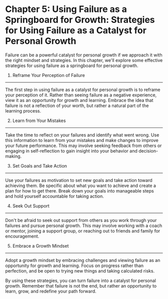 Chapter 5: Using Failure as a Springboard for Growth: Strategies for Using Failure as a Catalyst for Personal Growth
====================================================================================================================

Failure can be a powerful catalyst for personal growth if we approach it with the right mindset and strategies. In this chapter, we'll explore some effective strategies for using failure as a springboard for personal growth.

1. Reframe Your Perception of Failure
-------------------------------------

The first step in using failure as a catalyst for personal growth is to reframe your perception of it. Rather than seeing failure as a negative experience, view it as an opportunity for growth and learning. Embrace the idea that failure is not a reflection of your worth, but rather a natural part of the learning process.

2. Learn from Your Mistakes
---------------------------

Take the time to reflect on your failures and identify what went wrong. Use this information to learn from your mistakes and make changes to improve your future performance. This may involve seeking feedback from others or engaging in self-reflection to gain insight into your behavior and decision-making.

3. Set Goals and Take Action
----------------------------

Use your failures as motivation to set new goals and take action toward achieving them. Be specific about what you want to achieve and create a plan for how to get there. Break down your goals into manageable steps and hold yourself accountable for taking action.

4. Seek Out Support
-------------------

Don't be afraid to seek out support from others as you work through your failures and pursue personal growth. This may involve working with a coach or mentor, joining a support group, or reaching out to friends and family for encouragement.

5. Embrace a Growth Mindset
---------------------------

Adopt a growth mindset by embracing challenges and viewing failure as an opportunity for growth and learning. Focus on progress rather than perfection, and be open to trying new things and taking calculated risks.

By using these strategies, you can turn failure into a catalyst for personal growth. Remember that failure is not the end, but rather an opportunity to learn, grow, and redefine your path forward.


